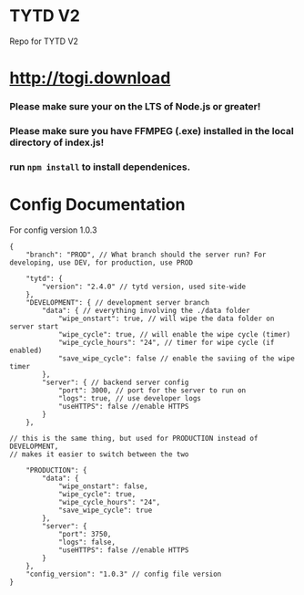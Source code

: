 # TYTD V2
 Repo for TYTD V2
# http://togi.download
### Please make sure your on the LTS of Node.js or greater!<br>
### Please make sure you have FFMPEG (.exe) installed in the local directory of index.js!<br>
### run ```npm install``` to install dependenices.

# Config Documentation
For config version 1.0.3
```
{
    "branch": "PROD", // What branch should the server run? For developing, use DEV, for production, use PROD

    "tytd": {
        "version": "2.4.0" // tytd version, used site-wide
    },
    "DEVELOPMENT": { // development server branch
        "data": { // everything involving the ./data folder
            "wipe_onstart": true, // will wipe the data folder on server start
            "wipe_cycle": true, // will enable the wipe cycle (timer)
            "wipe_cycle_hours": "24", // timer for wipe cycle (if enabled)
            "save_wipe_cycle": false // enable the saviing of the wipe timer
        },
        "server": { // backend server config
            "port": 3000, // port for the server to run on
            "logs": true, // use developer logs
            "useHTTPS": false //enable HTTPS
        }
    },

// this is the same thing, but used for PRODUCTION instead of DEVELOPMENT,
// makes it easier to switch between the two

    "PRODUCTION": { 
        "data": { 
            "wipe_onstart": false,
            "wipe_cycle": true,
            "wipe_cycle_hours": "24",
            "save_wipe_cycle": true
        },
        "server": {
            "port": 3750,
            "logs": false,
            "useHTTPS": false //enable HTTPS
        }
    },
    "config_version": "1.0.3" // config file version
}
```
